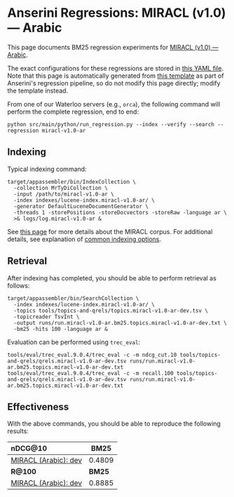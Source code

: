 # Anserini Regressions: MIRACL (v1.0) &mdash; Arabic

This page documents BM25 regression experiments for [MIRACL (v1.0) &mdash; Arabic](https://github.com/project-miracl/miracl).

The exact configurations for these regressions are stored in [this YAML file](../../src/main/resources/regression/miracl-v1.0-ar.yaml).
Note that this page is automatically generated from [this template](../../src/main/resources/docgen/templates/miracl-v1.0-ar.template) as part of Anserini's regression pipeline, so do not modify this page directly; modify the template instead.

From one of our Waterloo servers (e.g., `orca`), the following command will perform the complete regression, end to end:

```
python src/main/python/run_regression.py --index --verify --search --regression miracl-v1.0-ar
```

## Indexing

Typical indexing command:

```
target/appassembler/bin/IndexCollection \
  -collection MrTyDiCollection \
  -input /path/to/miracl-v1.0-ar \
  -index indexes/lucene-index.miracl-v1.0-ar/ \
  -generator DefaultLuceneDocumentGenerator \
  -threads 1 -storePositions -storeDocvectors -storeRaw -language ar \
  >& logs/log.miracl-v1.0-ar &
```

See [this page](https://github.com/project-miracl/miracl) for more details about the MIRACL corpus.
For additional details, see explanation of [common indexing options](../../docs/common-indexing-options.md).

## Retrieval

After indexing has completed, you should be able to perform retrieval as follows:

```
target/appassembler/bin/SearchCollection \
  -index indexes/lucene-index.miracl-v1.0-ar/ \
  -topics tools/topics-and-qrels/topics.miracl-v1.0-ar-dev.tsv \
  -topicreader TsvInt \
  -output runs/run.miracl-v1.0-ar.bm25.topics.miracl-v1.0-ar-dev.txt \
  -bm25 -hits 100 -language ar &
```

Evaluation can be performed using `trec_eval`:

```
tools/eval/trec_eval.9.0.4/trec_eval -c -m ndcg_cut.10 tools/topics-and-qrels/qrels.miracl-v1.0-ar-dev.tsv runs/run.miracl-v1.0-ar.bm25.topics.miracl-v1.0-ar-dev.txt
tools/eval/trec_eval.9.0.4/trec_eval -c -m recall.100 tools/topics-and-qrels/qrels.miracl-v1.0-ar-dev.tsv runs/run.miracl-v1.0-ar.bm25.topics.miracl-v1.0-ar-dev.txt
```

## Effectiveness

With the above commands, you should be able to reproduce the following results:

| **nDCG@10**                                                                                                  | **BM25**  |
|:-------------------------------------------------------------------------------------------------------------|-----------|
| [MIRACL (Arabic): dev](https://github.com/project-miracl/miracl)                                             | 0.4809    |
| **R@100**                                                                                                    | **BM25**  |
| [MIRACL (Arabic): dev](https://github.com/project-miracl/miracl)                                             | 0.8885    |
